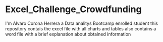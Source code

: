 # Excel_Challenge_Crowdfunding
I'm Alvaro Corona Herrera a Data analitys Bootcamp enrolled student 
this repository contais the excel file with all charts and tables also contains a word file with a brief explanation about obtained information 
